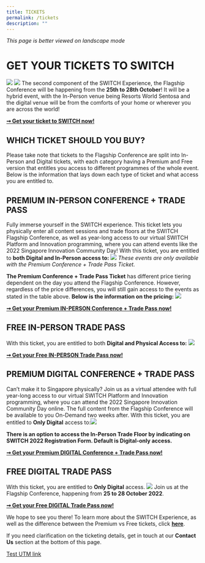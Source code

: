 ```yaml
---
title: TICKETS
permalink: /tickets
description: ""
---
```

*This page is better viewed on landscape mode*

# **GET YOUR TICKETS TO SWITCH**
![](/images/SWITCH%202022%20Landing%20Page/TICKETING%20INFO%20TABLE%20ONLY%202.png)
![](/images/SWITCH%202022%20Landing%20Page/Digital%20Ticket%20Table.png)
The second component of the SWITCH Experience, the Flagship Conference will be happening from the **25th to 28th October**! It will be a hybrid event, with the In-Person venue being Resorts World Sentosa and the digital venue will be from the comforts of your home or wherever you are across the world! 

**[➞ Get your ticket to SWITCH now!](https://community.switchsg.org/register)**

## **WHICH TICKET SHOULD YOU BUY?** 
Please take note that tickets to the Flagship Conference are split into In-Person and Digital tickets, with each category having a Premium and Free version that entitles you access to different programmes of the whole event. Below is the information that lays down each type of ticket and what access you are entitled to.

## **PREMIUM IN-PERSON CONFERENCE + TRADE PASS**

Fully immerse yourself in the SWITCH experience. This ticket lets you physically enter all content sessions and trade floors at the SWITCH Flagship Conference, as well as year-long access to our virtual SWITCH Platform and Innovation programming, where you can attend events like the 2022 Singapore Innovation Community Day! With this ticket, you are entitled to **both Digital and In-Person access to:**
![](/images/SWITCH%202022%20Landing%20Page/Premium%20Conference%20Trade%20Pass%20Ticket%20$299%20purple%20ver%20.png)
*These events are only available with the Premium Conference + Trade Pass Ticket.*

**The Premium Conference + Trade Pass Ticket** has different price tiering dependent on the day you attend the Flagship Conference. However, regardless of the price differences, you will still gain access to the events as stated in the table above. **Below is the information on the pricing:**
![](/images/SWITCH%202022%20Landing%20Page/99FBBEFE-7311-4A04-9287-30E51571F2FE_1_201_a.jpeg)

**[➞ Get your Premium IN-PERSON Conference + Trade Pass now!](https://community.switchsg.org/register)**

## **FREE IN-PERSON TRADE PASS**

With this ticket, you are entitled to both **Digital and Physical Access to:**
![](/images/SWITCH%202022%20Landing%20Page/Free%20In-person%20Trade%20Pass%20Ticket%20$0%20purple%20ver%20.png)

**[➞ Get your Free IN-PERSON Trade Pass now!](https://community.switchsg.org/register)**

## **PREMIUM DIGITAL CONFERENCE + TRADE PASS**

Can’t make it to Singapore physically? Join us as a virtual attendee with full year-long access to our virtual SWITCH Platform and Innovation programming, where you can attend the 2022 Singapore Innovation Community Day online. The full content from the Flagship Conference will be available to you On-Demand two weeks after. With this ticket, you are entitled to **Only Digital** access to:![](/images/SWITCH%202022%20Landing%20Page/Digital%20Premium%20Conference%20Trade%20Pass%20$199%20.png)

**There is an option to access the In-Person Trade Floor by indicating on SWITCH 2022 Registration Form. Default is Digital-only access.**

**[➞ Get your Premium DIGITAL Conference + Trade Pass now!](https://community.switchsg.org/register)**

## **FREE DIGITAL TRADE PASS**
With this ticket, you are entitled to **Only Digital** access.
![](/images/SWITCH%202022%20Landing%20Page/Free%20Digital%20Trade%20Pass%20$0%20purple%20ver.png)
Join us at the Flagship Conference, happening from **25 to 28 October 2022**. 

**[➞ Get your Free DIGITAL Trade Pass now!](https://community.switchsg.org/register)**

We hope to see you there! To learn more about the SWITCH Experience, as well as the difference between the Premium vs Free tickets, click **[here](https://enterprisesg-switch-staging.netlify.app/the-switch-experience)**. 

If you need clarification on the ticketing details, get in touch at our **Contact Us** section at the bottom of this page.

[Test UTM link](https://www.switchsg.org/?utm_source=instagram&utm_medium=social&utm_campaign=switch2022)